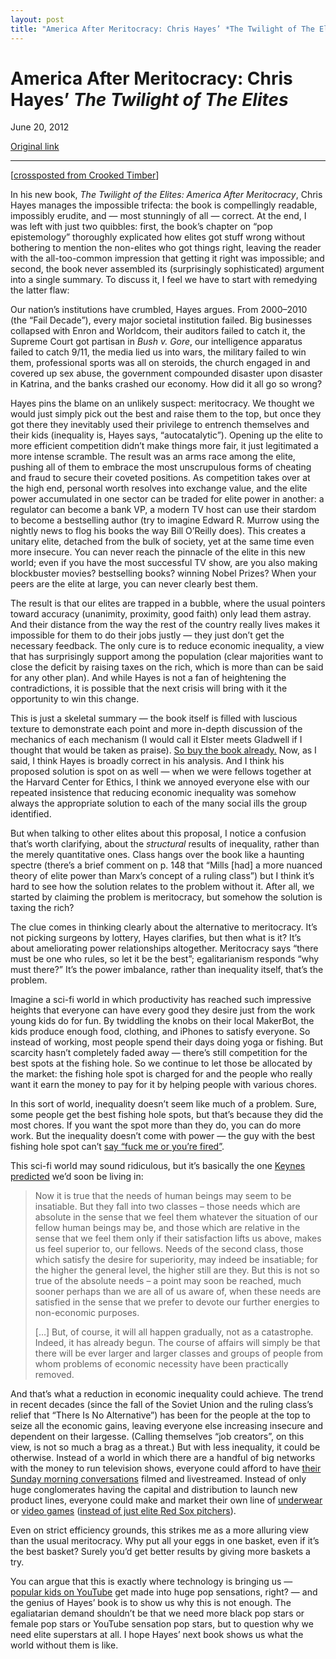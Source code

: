 ```yaml
---
layout: post
title: "America After Meritocracy: Chris Hayes’ *The Twilight of The Elites*"
---
```

America After Meritocracy: Chris Hayes’ *The Twilight of The Elites*
====================================================================

June 20, 2012

[Original link](http://www.aaronsw.com/weblog/meritocracy)

* * * * *

[[crossposted from Crooked
Timber](http://crookedtimber.org/2012/06/18/guest-review-by-aaron-swartz-chris-hayes-the-twilight-of-the-elites/)]

In his new book, *The Twilight of the Elites: America After
Meritocracy*, Chris Hayes manages the impossible trifecta: the book is
compellingly readable, impossibly erudite, and — most stunningly of all
— correct. At the end, I was left with just two quibbles: first, the
book’s chapter on “pop epistemology” thoroughly explicated how elites
got stuff wrong without bothering to mention the non-elites who got
things right, leaving the reader with the all-too-common impression that
getting it right was impossible; and second, the book never assembled
its (surprisingly sophisticated) argument into a single summary. To
discuss it, I feel we have to start with remedying the latter flaw:

Our nation’s institutions have crumbled, Hayes argues. From 2000–2010
(the “Fail Decade”), every major societal institution failed. Big
businesses collapsed with Enron and Worldcom, their auditors failed to
catch it, the Supreme Court got partisan in *Bush v. Gore*, our
intelligence apparatus failed to catch 9/11, the media lied us into
wars, the military failed to win them, professional sports was all on
steroids, the church engaged in and covered up sex abuse, the government
compounded disaster upon disaster in Katrina, and the banks crashed our
economy. How did it all go so wrong?

Hayes pins the blame on an unlikely suspect: meritocracy. We thought we
would just simply pick out the best and raise them to the top, but once
they got there they inevitably used their privilege to entrench
themselves and their kids (inequality is, Hayes says, “autocatalytic”).
Opening up the elite to more efficient competition didn’t make things
more fair, it just legitimated a more intense scramble. The result was
an arms race among the elite, pushing all of them to embrace the most
unscrupulous forms of cheating and fraud to secure their coveted
positions. As competition takes over at the high end, personal worth
resolves into exchange value, and the elite power accumulated in one
sector can be traded for elite power in another: a regulator can become
a bank VP, a modern TV host can use their stardom to become a
bestselling author (try to imagine Edward R. Murrow using the nightly
news to flog his books the way Bill O’Reilly does). This creates a
unitary elite, detached from the bulk of society, yet at the same time
even more insecure. You can never reach the pinnacle of the elite in
this new world; even if you have the most successful TV show, are you
also making blockbuster movies? bestselling books? winning Nobel Prizes?
When your peers are the elite at large, you can never clearly best them.

The result is that our elites are trapped in a bubble, where the usual
pointers toward accuracy (unanimity, proximity, good faith) only lead
them astray. And their distance from the way the rest of the country
really lives makes it impossible for them to do their jobs justly — they
just don’t get the necessary feedback. The only cure is to reduce
economic inequality, a view that has surprisingly support among the
population (clear majorities want to close the deficit by raising taxes
on the rich, which is more than can be said for any other plan). And
while Hayes is not a fan of heightening the contradictions, it is
possible that the next crisis will bring with it the opportunity to win
this change.

This is just a skeletal summary — the book itself is filled with
luscious texture to demonstrate each point and more in-depth discussion
of the mechanics of each mechanism (I would call it Elster meets
Gladwell if I thought that would be taken as praise). [So buy the book
already.](http://www.chrishayes.org/about/bio/) Now, as I said, I think
Hayes is broadly correct in his analysis. And I think his proposed
solution is spot on as well — when we were fellows together at the
Harvard Center for Ethics, I think we annoyed everyone else with our
repeated insistence that reducing economic inequality was somehow always
the appropriate solution to each of the many social ills the group
identified.

But when talking to other elites about this proposal, I notice a
confusion that’s worth clarifying, about the *structural* results of
inequality, rather than the merely quantitative ones. Class hangs over
the book like a haunting spectre (there’s a brief comment on p. 148 that
“Mills [had] a more nuanced theory of elite power than Marx’s concept of
a ruling class”) but I think it’s hard to see how the solution relates
to the problem without it. After all, we started by claiming the problem
is meritocracy, but somehow the solution is taxing the rich?

The clue comes in thinking clearly about the alternative to meritocracy.
It’s not picking surgeons by lottery, Hayes clarifies, but then what is
it? It’s about ameliorating power relationships altogether. Meritocracy
says “there must be one who rules, so let it be the best”;
egalitarianism responds “why must there?” It’s the power imbalance,
rather than inequality itself, that’s the problem.

Imagine a sci-fi world in which productivity has reached such impressive
heights that everyone can have every good they desire just from the work
young kids do for fun. By twiddling the knobs on their local MakerBot,
the kids produce enough food, clothing, and iPhones to satisfy everyone.
So instead of working, most people spend their days doing yoga or
fishing. But scarcity hasn’t completely faded away — there’s still
competition for the best spots at the fishing hole. So we continue to
let those be allocated by the market: the fishing hole spot is charged
for and the people who really want it earn the money to pay for it by
helping people with various chores.

In this sort of world, inequality doesn’t seem like much of a problem.
Sure, some people get the best fishing hole spots, but that’s because
they did the most chores. If you want the spot more than they do, you
can do more work. But the inequality doesn’t come with power — the guy
with the best fishing hole spot can’t [say “fuck me or you’re
fired”](http://crookedtimber.org/2012/06/11/lizardbreath-meet-charter-cities/).

This sci-fi world may sound ridiculous, but it’s basically the one
[Keynes
predicted](http://www.marxists.org/reference/subject/economics/keynes/1930/our-grandchildren.htm)
we’d soon be living in:

> Now it is true that the needs of human beings may seem to be
> insatiable. But they fall into two classes – those needs which are
> absolute in the sense that we feel them whatever the situation of our
> fellow human beings may be, and those which are relative in the sense
> that we feel them only if their satisfaction lifts us above, makes us
> feel superior to, our fellows. Needs of the second class, those which
> satisfy the desire for superiority, may indeed be insatiable; for the
> higher the general level, the higher still are they. But this is not
> so true of the absolute needs – a point may soon be reached, much
> sooner perhaps than we are all of us aware of, when these needs are
> satisfied in the sense that we prefer to devote our further energies
> to non-economic purposes.
>
> […] But, of course, it will all happen gradually, not as a
> catastrophe. Indeed, it has already begun. The course of affairs will
> simply be that there will be ever larger and larger classes and groups
> of people from whom problems of economic necessity have been
> practically removed.

And that’s what a reduction in economic inequality could achieve. The
trend in recent decades (since the fall of the Soviet Union and the
ruling class’s relief that “There Is No Alternative”) has been for the
people at the top to seize all the economic gains, leaving everyone else
increasing insecure and dependent on their largesse. (Calling themselves
“job creators”, on this view, is not so much a brag as a threat.) But
with less inequality, it could be otherwise. Instead of a world in which
there are a handful of big networks with the money to run television
shows, everyone could afford to have [their Sunday morning
conversations](http://up.msnbc.com/) filmed and livestreamed. Instead of
only huge conglomerates having the capital and distribution to launch
new product lines, everyone could make and market their own line of
[underwear](http://blogs.reuters.com/felix-salmon/2012/04/26/kickstarter-of-the-day-flint-and-tinder-edition/)
or [video
games](http://www.slate.com/blogs/moneybox/2012/06/12/kickstarter_where_celebrities_can_go_to_get_money_they_don_t_need.html)
([instead of just elite Red Sox
pitchers](http://www.slate.com/articles/business/moneybox/2012/06/_38_studios_and_kingdoms_of_amalur_how_curt_schilling_s_video_game_company_duped_rhode_island_out_of_75_million_.html)).

Even on strict efficiency grounds, this strikes me as a more alluring
view than the usual meritocracy. Why put all your eggs in one basket,
even if it’s the best basket? Surely you’d get better results by giving
more baskets a try.

You can argue that this is exactly where technology is bringing us —
[popular kids on YouTube](https://www.youtube.com/watch?v=eQOFRZ1wNLw)
get made into huge pop sensations, right? — and the genius of Hayes’
book is to show us why this is not enough. The egaliatarian demand
shouldn’t be that we need more black pop stars or female pop stars or
YouTube sensation pop stars, but to question why we need elite
superstars at all. I hope Hayes’ next book shows us what the world
without them is like.

